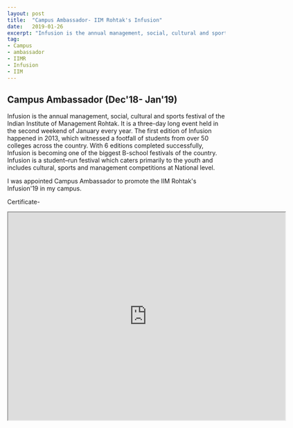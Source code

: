 ```yaml
---
layout: post
title:  "Campus Ambassador- IIM Rohtak's Infusion"
date:   2019-01-26
excerpt: "Infusion is the annual management, social, cultural and sports festival of the Indian Institute of Management Rohtak."
tag:
- Campus
- ambassador
- IIMR
- Infusion
- IIM
---
```


## Campus Ambassador (Dec'18- Jan'19)

Infusion is the annual management, social, cultural and sports festival of the Indian Institute of Management Rohtak. It is a three-day long event held in the second weekend of January every year. The first edition of Infusion happened in 2013, which witnessed a footfall of students from over 50 colleges across the country.
With 6 editions completed successfully, Infusion is becoming one of the biggest B-school festivals of the country. Infusion is a student–run festival which caters primarily to the youth and includes cultural, sports and management competitions at National level.

I was appointed Campus Ambassador to promote the IIM Rohtak's Infusion'19 in my campus.


Certificate-
<iframe src="https://drive.google.com/file/d/0Bwl9kT_fuIocT0VYaGZ4VjhYN1pfZ3hMMEIyNGc5RmJ6SGNZ/preview" width="640" height="480"></iframe>
